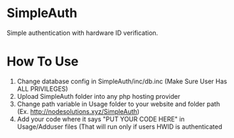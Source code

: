 # SimpleAuth
Simple authentication with hardware ID verification. 

# How To Use
1. Change database config in SimpleAuth/inc/db.inc (Make Sure User Has ALL PRIVILEGES)
2. Upload SimpleAuth folder into any php hosting provider
3. Change path variable in Usage folder to your website and folder path (Ex. http://nodesolutions.xyz/SimpleAuth)
4. Add your code where it says "PUT YOUR CODE HERE" in Usage/Adduser files (That will run only if users HWID is authenticated
